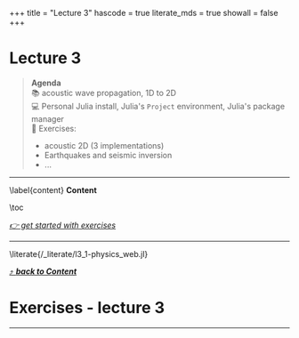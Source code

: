 +++
title = "Lecture 3"
hascode = true
literate_mds = true
showall = false
+++

# Lecture 3

> **Agenda**\
> :books: acoustic wave propagation, 1D to 2D\
> :computer: Personal Julia install, Julia's `Project` environment, Julia's package manager\
> :construction: Exercises:
> - acoustic 2D (3 implementations)
> - Earthquakes and seismic inversion
> - ...

--- 

\label{content}
**Content**

\toc

[_👉 get started with exercises_](#exercises_-_lecture_3)

---

\literate{/_literate/l3_1-physics_web.jl}

[⤴ _**back to Content**_](#content)

<!-- \literate{/_literate/l3_2-repl-pkg.jl} -->

<!-- [⤴ _**back to Content**_](#content) -->

# Exercises - lecture 3

<!-- \literate{/_literate/lecture3_ex1_web.jl} -->

<!-- [⤴ _**back to Content**_](#content) -->

---

<!-- \literate{/_literate/lecture3_ex2_web.jl} -->

<!-- [⤴ _**back to Content**_](#content) -->